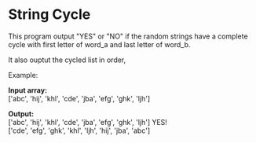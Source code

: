 # String Cycle
This program output "YES" or "NO" if the random strings have a complete cycle with 
first letter of word_a and last letter of word_b. 

It also ouptut the cycled list in order, 

Example: 


<b>Input array:</b><br /> ['abc', 'hij', 'khl', 'cde', 'jba', 'efg', 'ghk', 'ljh'] 

<b>Output:</b> <br />
['abc', 'hij', 'khl', 'cde', 'jba', 'efg', 'ghk', 'ljh'] YES! <br />
['cde', 'efg', 'ghk', 'khl', 'ljh', 'hij', 'jba', 'abc'] 

